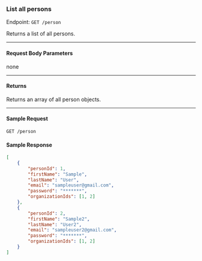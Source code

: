 ### List all persons
Endpoint: `GET /person`

Returns a list of all persons.
___
#### Request Body Parameters
none
___

#### Returns
Returns an array of all person objects.
___
#### Sample Request
`GET /person`
<br />
#### Sample Response
``` json
[
    {
        "personId": 1,
        "firstName": "Sample",
        "lastName": "User",
        "email": "sampleuser@gmail.com",
        "password": "*******",
        "organizationIds": [1, 2]
    }, 
    {
        "personId": 2,
        "firstName": "Sample2",
        "lastName": "User2",
        "email": "sampleuser2@gmail.com",
        "password": "*******",
        "organizationIds": [1, 2]
    }
]
 ```

